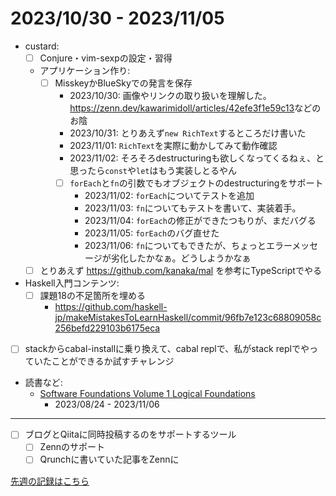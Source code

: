 # 2023/10/30 - 2023/11/05

- custard:
    - [ ] Conjure・vim-sexpの設定・習得
    - アプリケーション作り:
        - [ ] MisskeyかBlueSkyでの発言を保存
            - 2023/10/30: 画像やリンクの取り扱いを理解した。<https://zenn.dev/kawarimidoll/articles/42efe3f1e59c13>などのお陰
            - 2023/10/31: とりあえず`new RichText`するところだけ書いた
            - 2023/11/01: `RichText`を実際に動かしてみて動作確認
            - 2023/11/02: そろそろdestructuringも欲しくなってくるねぇ、と思ったら`const`や`let`はもう実装しとるやん
            - [ ] `forEach`と`fn`の引数でもオブジェクトのdestructuringをサポート
                - 2023/11/02: `forEach`についてテストを追加
                - 2023/11/03: `fn`についてもテストを書いて、実装着手。
                - 2023/11/04: `forEach`の修正ができたつもりが、まだバグる
                - 2023/11/05: `forEach`のバグ直せた
                - 2023/11/06: `fn`についてもできたが、ちょっとエラーメッセージが劣化したかなぁ。どうしようかなぁ
    - [ ] とりあえず <https://github.com/kanaka/mal> を参考にTypeScriptでやる
- Haskell入門コンテンツ:
    - [ ] 課題18の不足箇所を埋める
        - <https://github.com/haskell-jp/makeMistakesToLearnHaskell/commit/96fb7e123c68809058c256befd229103b6175eca>
- [ ] stackからcabal-installに乗り換えて、cabal replで、私がstack replでやっていたことができるか試すチャレンジ
- 読書など:
    - [Software Foundations Volume 1 Logical Foundations](https://softwarefoundations.cis.upenn.edu/lf-current/index.html)
        - 2023/08/24 - 2023/11/06

------

- [ ] ブログとQiitaに同時投稿するのをサポートするツール
    - [ ] Zennのサポート
    - [ ] Qrunchに書いていた記事をZennに

[先週の記録はこちら](https://github.com/igrep/daily-commits/blob/4af90032ee78d9291f05b85fe02c1f6d0bf695c5/yesterday.md)
